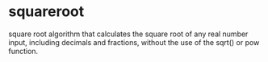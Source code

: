 # squareroot
square root algorithm that calculates the square root of any real number input, including decimals and fractions, without the use of the sqrt() or pow function.
